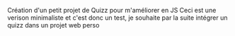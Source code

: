 Création d'un petit projet de Quizz pour m'améliorer en JS
Ceci est une verison minimaliste et c'est donc un test, je souhaite par la suite intégrer un quizz dans un projet web perso
